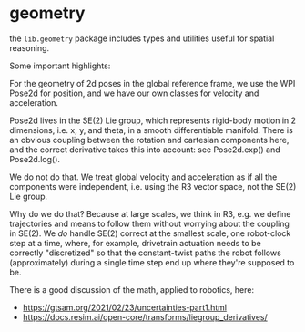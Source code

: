 # geometry

the `lib.geometry` package includes types and utilities useful for
spatial reasoning.

Some important highlights:

For the geometry of 2d poses in the global reference frame, we use the
WPI Pose2d for position, and we have our own classes for velocity and acceleration.

Pose2d lives in the SE(2) Lie group, which represents rigid-body motion in 2
dimensions, i.e. x, y, and theta, in a smooth differentiable manifold. There
is an obvious coupling between the rotation and cartesian components here,
and the correct derivative takes this into account: see Pose2d.exp() and
Pose2d.log().
 
We do not do that. We treat global velocity and acceleration as if all the
components were independent, i.e. using the R3 vector space,
not the SE(2) Lie group.

Why do we do that?  Because at large scales, we think in R3, e.g. we define
trajectories and means to follow them without worrying about the coupling
in SE(2).  We *do* handle SE(2) correct at the smallest scale, one
robot-clock step at a time, where, for example, drivetrain actuation
needs to be correctly "discretized" so that the constant-twist paths
the robot follows (approximately) during a single time step end up
where they're supposed to be.

There is a good discussion of the math, applied to robotics, here:
 
 * https://gtsam.org/2021/02/23/uncertainties-part1.html
 * https://docs.resim.ai/open-core/transforms/liegroup_derivatives/